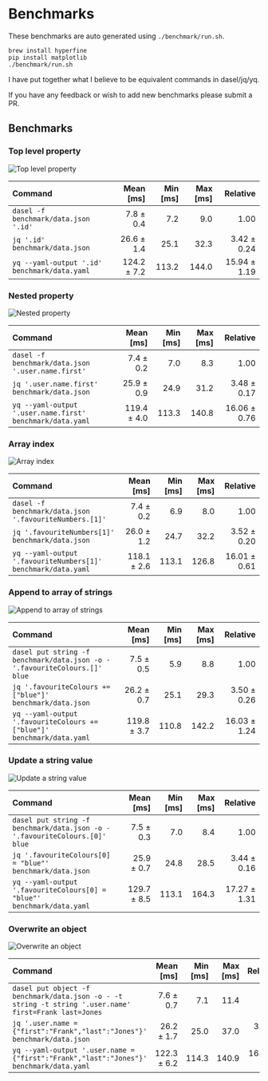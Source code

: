 # Benchmarks

These benchmarks are auto generated using `./benchmark/run.sh`.

```
brew install hyperfine
pip install matplotlib
./benchmark/run.sh
```

I have put together what I believe to be equivalent commands in dasel/jq/yq.

If you have any feedback or wish to add new benchmarks please submit a PR.
## Benchmarks

### Top level property

![Top level property](./benchmark/diagrams/top_level_property.jpg)

| Command | Mean [ms] | Min [ms] | Max [ms] | Relative |
|:---|---:|---:|---:|---:|
| `dasel -f benchmark/data.json '.id'` | 7.8 ± 0.4 | 7.2 | 9.0 | 1.00 |
| `jq '.id' benchmark/data.json` | 26.6 ± 1.4 | 25.1 | 32.3 | 3.42 ± 0.24 |
| `yq --yaml-output '.id' benchmark/data.yaml` | 124.2 ± 7.2 | 113.2 | 144.0 | 15.94 ± 1.19 |

### Nested property

![Nested property](./benchmark/diagrams/nested_property.jpg)

| Command | Mean [ms] | Min [ms] | Max [ms] | Relative |
|:---|---:|---:|---:|---:|
| `dasel -f benchmark/data.json '.user.name.first'` | 7.4 ± 0.2 | 7.0 | 8.3 | 1.00 |
| `jq '.user.name.first' benchmark/data.json` | 25.9 ± 0.9 | 24.9 | 31.2 | 3.48 ± 0.17 |
| `yq --yaml-output '.user.name.first' benchmark/data.yaml` | 119.4 ± 4.0 | 113.3 | 140.8 | 16.06 ± 0.76 |

### Array index

![Array index](./benchmark/diagrams/array_index.jpg)

| Command | Mean [ms] | Min [ms] | Max [ms] | Relative |
|:---|---:|---:|---:|---:|
| `dasel -f benchmark/data.json '.favouriteNumbers.[1]'` | 7.4 ± 0.2 | 6.9 | 8.0 | 1.00 |
| `jq '.favouriteNumbers[1]' benchmark/data.json` | 26.0 ± 1.2 | 24.7 | 32.2 | 3.52 ± 0.20 |
| `yq --yaml-output '.favouriteNumbers[1]' benchmark/data.yaml` | 118.1 ± 2.6 | 113.1 | 126.8 | 16.01 ± 0.61 |

### Append to array of strings

![Append to array of strings](./benchmark/diagrams/append_array_of_strings.jpg)

| Command | Mean [ms] | Min [ms] | Max [ms] | Relative |
|:---|---:|---:|---:|---:|
| `dasel put string -f benchmark/data.json -o - '.favouriteColours.[]' blue` | 7.5 ± 0.5 | 5.9 | 8.8 | 1.00 |
| `jq '.favouriteColours += ["blue"]' benchmark/data.json` | 26.2 ± 0.7 | 25.1 | 29.3 | 3.50 ± 0.26 |
| `yq --yaml-output '.favouriteColours += ["blue"]' benchmark/data.yaml` | 119.8 ± 3.7 | 110.8 | 142.2 | 16.03 ± 1.24 |

### Update a string value

![Update a string value](./benchmark/diagrams/update_string.jpg)

| Command | Mean [ms] | Min [ms] | Max [ms] | Relative |
|:---|---:|---:|---:|---:|
| `dasel put string -f benchmark/data.json -o - '.favouriteColours.[0]' blue` | 7.5 ± 0.3 | 7.0 | 8.4 | 1.00 |
| `jq '.favouriteColours[0] = "blue"' benchmark/data.json` | 25.9 ± 0.7 | 24.8 | 28.5 | 3.44 ± 0.16 |
| `yq --yaml-output '.favouriteColours[0] = "blue"' benchmark/data.yaml` | 129.7 ± 8.5 | 113.1 | 164.3 | 17.27 ± 1.31 |

### Overwrite an object

![Overwrite an object](./benchmark/diagrams/overwrite_object.jpg)

| Command | Mean [ms] | Min [ms] | Max [ms] | Relative |
|:---|---:|---:|---:|---:|
| `dasel put object -f benchmark/data.json -o - -t string -t string '.user.name' first=Frank last=Jones` | 7.6 ± 0.7 | 7.1 | 11.4 | 1.00 |
| `jq '.user.name = {"first":"Frank","last":"Jones"}' benchmark/data.json` | 26.2 ± 1.7 | 25.0 | 37.0 | 3.44 ± 0.40 |
| `yq --yaml-output '.user.name = {"first":"Frank","last":"Jones"}' benchmark/data.yaml` | 122.3 ± 6.2 | 114.3 | 140.9 | 16.02 ± 1.76 |
